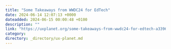 ```yaml
---
title: "Some Takeaways from WWDC24 for EdTech"
date: 2024-06-14 12:07:13 +0000
dateadded: 2024-06-15 00:00:48 +0100
description: ""
link: "https://uxplanet.org/some-takeaways-from-wwdc24-for-edtech-a3396241be0b?source=rss----819cc2aaeee0---4"
category:
directory: _directory/ux-planet.md
---
```

